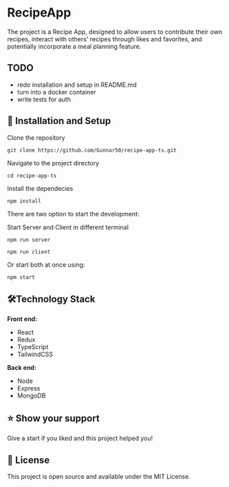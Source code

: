 # RecipeApp

The project is a Recipe App, designed to allow users to contribute their own recipes, interact with others' recipes through likes and favorites, and potentially incorporate a meal planning feature.

## TODO

- redo installation and setup in README.md
- turn into a docker container
- write tests for auth

## 🔧 Installation and Setup

Clone the repository

```
git clone https://github.com/Gunnar50/recipe-app-ts.git
```

Navigate to the project directory

```
cd recipe-app-ts
```

Install the dependecies

```
npm install
```

There are two option to start the development:

Start Server and Client in different terminal

```
npm run server

npm run client
```

Or start both at once using:

```
npm start
```

## 🛠️Technology Stack

**Front end:**

- React
- Redux
- TypeScript
- TailwindCSS

**Back end:**

- Node
- Express
- MongoDB

## ⭐️ Show your support

Give a start if you liked and this project helped you!

## 📝 License

This project is open source and available under the MIT License.
